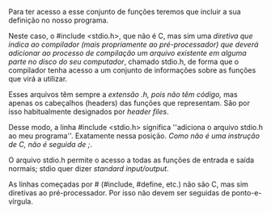 Para ter acesso a esse conjunto de funções teremos que incluir a sua definição no nosso programa.

Neste caso, o #include <stdio.h>, que não é C, mas sim uma *diretiva que indica ao compilador (mais propriamente ao pré-processador) que deverá adicionar ao processo de compilação um arquivo existente em alguma parte no disco do seu computador*, chamado stdio.h, de forma que o compilador tenha acesso a um conjunto de informações sobre as funções que virá a utilizar.

Esses arquivos têm sempre a *extensão .h, pois não têm código,* mas apenas os cabeçalhos (headers) das funções que representam. São por isso habitualmente designados por *header files*.

Desse modo, a linha #include <stdio.h> significa ''adiciona o arquivo stdio.h ao meu programa''. Exatamente nessa posição. *Como não é uma instrução de C, não é seguida de ;*.

O arquivo stdio.h permite o acesso a todas as funções de entrada e saída normais; stdio quer dizer *standard input/output*.

As linhas começadas por # (#include, #define, etc.) não são C, mas sim diretivas ao pré-processador. Por isso não devem ser seguidas de ponto-e-vírgula.

